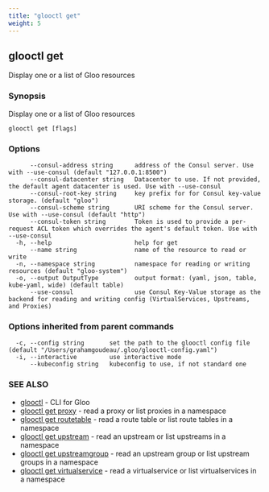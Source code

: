 ```yaml
---
title: "glooctl get"
weight: 5
---
```

## glooctl get

Display one or a list of Gloo resources

### Synopsis

Display one or a list of Gloo resources

```
glooctl get [flags]
```

### Options

```
      --consul-address string      address of the Consul server. Use with --use-consul (default "127.0.0.1:8500")
      --consul-datacenter string   Datacenter to use. If not provided, the default agent datacenter is used. Use with --use-consul
      --consul-root-key string     key prefix for for Consul key-value storage. (default "gloo")
      --consul-scheme string       URI scheme for the Consul server. Use with --use-consul (default "http")
      --consul-token string        Token is used to provide a per-request ACL token which overrides the agent's default token. Use with --use-consul
  -h, --help                       help for get
      --name string                name of the resource to read or write
  -n, --namespace string           namespace for reading or writing resources (default "gloo-system")
  -o, --output OutputType          output format: (yaml, json, table, kube-yaml, wide) (default table)
      --use-consul                 use Consul Key-Value storage as the backend for reading and writing config (VirtualServices, Upstreams, and Proxies)
```

### Options inherited from parent commands

```
  -c, --config string       set the path to the glooctl config file (default "/Users/grahamgoudeau/.gloo/glooctl-config.yaml")
  -i, --interactive         use interactive mode
      --kubeconfig string   kubeconfig to use, if not standard one
```

### SEE ALSO

* [glooctl](../glooctl)	 - CLI for Gloo
* [glooctl get proxy](../glooctl_get_proxy)	 - read a proxy or list proxies in a namespace
* [glooctl get routetable](../glooctl_get_routetable)	 - read a route table or list route tables in a namespace
* [glooctl get upstream](../glooctl_get_upstream)	 - read an upstream or list upstreams in a namespace
* [glooctl get upstreamgroup](../glooctl_get_upstreamgroup)	 - read an upstream group or list upstream groups in a namespace
* [glooctl get virtualservice](../glooctl_get_virtualservice)	 - read a virtualservice or list virtualservices in a namespace


